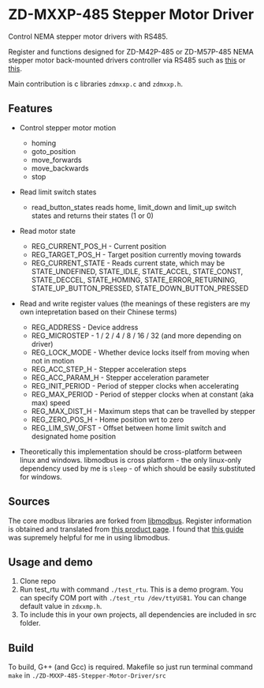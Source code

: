 
# ZD-MXXP-485 Stepper Motor Driver

Control NEMA stepper motor drivers with RS485.

Register and functions designed for ZD-M42P-485 or ZD-M57P-485 NEMA stepper motor back-mounted drivers controller via RS485 such as [this](https://world.taobao.com/item/634196223214.htm) or [this](https://www.aliexpress.com/item/1005004161246962.html).

Main contribution is c libraries ```zdmxxp.c``` and ```zdmxxp.h```. 

## Features
- Control stepper motor motion
  - homing
  - goto_position
  - move_forwards
  - move_backwards
  - stop

- Read limit switch states
  - read_button_states reads home, limit_down and limit_up switch states and returns their states (1 or 0) 

- Read motor state
  - REG_CURRENT_POS_H - Current position
  - REG_TARGET_POS_H - Target position currently moving towards
  - REG_CURRENT_STATE - Reads current state, which may be STATE_UNDEFINED, STATE_IDLE, STATE_ACCEL, STATE_CONST, STATE_DECCEL, STATE_HOMING, STATE_ERROR_RETURNING, STATE_UP_BUTTON_PRESSED, STATE_DOWN_BUTTON_PRESSED

- Read and write register values (the meanings of these registers are my own intepretation based on their Chinese terms)
  - REG_ADDRESS  - Device address  
  - REG_MICROSTEP - 1 / 2 / 4 / 8 / 16 / 32 (and more depending on driver)
  - REG_LOCK_MODE - Whether device locks itself from moving when not in motion
  - REG_ACC_STEP_H  - Stepper acceleration steps
  - REG_ACC_PARAM_H - Stepper acceleration parameter
  - REG_INIT_PERIOD - Period of stepper clocks when accelerating
  - REG_MAX_PERIOD  - Period of stepper clocks when at constant (aka max) speed
  - REG_MAX_DIST_H - Maximum steps that can be travelled by stepper
  - REG_ZERO_POS_H - Home position wrt to zero
  - REG_LIM_SW_OFST - Offset between home limit switch and designated home position

- Theoretically this implementation should be cross-platform between linux and windows. libmodbus is cross platform - the only linux-only dependency used by me is ```sleep``` - of which should be easily substituted for windows.

## Sources
The core modbus libraries are forked from [libmodbus](https://github.com/stephane/libmodbus). Register information is obtained and translated from [this product page](://world.taobao.com/item/634196223214.htm). I found that [this guide](https://aijishu.com/a/1060000000224798) was supremely helpful for me in using libmodbus. 

## Usage and demo
1. Clone repo
2. Run test_rtu with command ```./test_rtu```. This is a demo program. You can specify COM port with ```./test_rtu /dev/ttyUSB1```. You can change default value in ```zdxxmp.h```. 
3. To include this in your own projects, all dependencies are included in src folder. 

## Build
To build, G++ (and Gcc) is required. Makefile so just run terminal command  ```make``` in ```./ZD-MXXP-485-Stepper-Motor-Driver/src```

